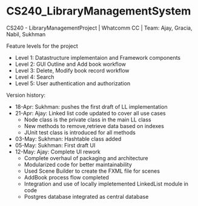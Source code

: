 # CS240_LibraryManagementSystem
CS240 - LibraryManagementProject | Whatcomm CC | Team: Ajay, Gracia, Nabil, Sukhman

Feature levels for the project
- Level 1: Datastructure implementaion and Framework components
- Level 2: GUI Outline and Add book workflow
- Level 3: Delete, Modify book record workflow  
- Level 4: Search
- Level 5: User authentication and authorization 

Version history:
- 18-Apr: Sukhman: pushes the first draft of LL implementation
- 21-Apr: Ajay: Linked list code updated to cover all use cases
  - Node class is the private class in the main LL class
  - New methods to remove,retrieve data based on indexes
  - JUnit test class is introduced for all methods
- 03-May: Sukhman: Hashtable class added 
- 05-May: Sukhman: First draft UI 
- 12-May: Ajay: Complete UI rework
  - Complete overhaul of packaging and architecture
  - Modularized code for better maintainability
  - Used Scene Builder to create the FXML file for scenes
  - AddBook process flow completed
  - Integration and use of locally impletemented LinkedList module in code
  - Postgres database integrated as central database 
